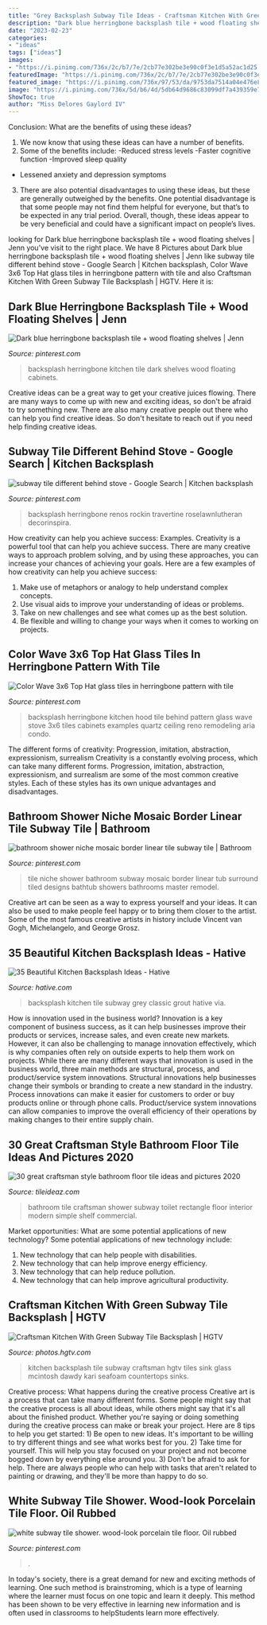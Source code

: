 ```yaml
---
title: "Grey Backsplash Subway Tile Ideas - Craftsman Kitchen With Green Subway Tile Backsplash"
description: "Dark blue herringbone backsplash tile + wood floating shelves"
date: "2023-02-23"
categories:
- "ideas"
tags: ["ideas"]
images:
- "https://i.pinimg.com/736x/2c/b7/7e/2cb77e302be3e90c0f3e1d5a52ac1d25.jpg"
featuredImage: "https://i.pinimg.com/736x/2c/b7/7e/2cb77e302be3e90c0f3e1d5a52ac1d25.jpg"
featured_image: "https://i.pinimg.com/736x/97/53/da/9753da7514a04e476e8a799ace7a6097.jpg"
image: "https://i.pinimg.com/736x/5d/b6/4d/5db64d9686c83099df7a439359e7470a.jpg"
ShowToc: true
author: "Miss Delores Gaylord IV"
---
```



Conclusion: What are the benefits of using these ideas?
1. We now know that using these ideas can have a number of benefits.
2. Some of the benefits include: 
-Reduced stress levels 
-Faster cognitive function 
-Improved sleep quality 
- Lessened anxiety and depression symptoms 
3. There are also potential disadvantages to using these ideas, but these are generally outweighed by the benefits. One potential disadvantage is that some people may not find them helpful for everyone, but that’s to be expected in any trial period. Overall, though, these ideas appear to be very beneficial and could have a significant impact on people’s lives.

	

		
looking for Dark blue herringbone backsplash tile + wood floating shelves | Jenn you've visit to the right place. We have 8 Pictures about Dark blue herringbone backsplash tile + wood floating shelves | Jenn like subway tile different behind stove - Google Search | Kitchen backsplash, Color Wave 3x6 Top Hat glass tiles in herringbone pattern with tile and also Craftsman Kitchen With Green Subway Tile Backsplash | HGTV. Here it is:
		
    
## Dark Blue Herringbone Backsplash Tile + Wood Floating Shelves | Jenn

<img loading=lazy src="https://i.pinimg.com/736x/2c/b7/7e/2cb77e302be3e90c0f3e1d5a52ac1d25.jpg" onerror="this.onerror=null;this.src='https://tse3.mm.bing.net/th?id=OIP.xajSAe6dsKL1EuAoiIK-TAHaLH&amp;pid=15.1';" alt="Dark blue herringbone backsplash tile + wood floating shelves | Jenn">

_Source: pinterest.com_

>backsplash herringbone kitchen tile dark shelves wood floating cabinets. 

	

Creative ideas can be a great way to get your creative juices flowing. There are many ways to come up with new and exciting ideas, so don't be afraid to try something new. There are also many creative people out there who can help you find creative ideas. So don't hesitate to reach out if you need help finding creative ideas.

    
## Subway Tile Different Behind Stove - Google Search | Kitchen Backsplash

<img loading=lazy src="https://i.pinimg.com/736x/97/53/da/9753da7514a04e476e8a799ace7a6097.jpg" onerror="this.onerror=null;this.src='https://tse3.mm.bing.net/th?id=OIP.lBcei3Yg8dY8QN2Oa3v_HAHaJ3&amp;pid=15.1';" alt="subway tile different behind stove - Google Search | Kitchen backsplash">

_Source: pinterest.com_

>backsplash herringbone renos rockin travertine roselawnlutheran decorinspira. 

	

How creativity can help you achieve success: Examples.
Creativity is a powerful tool that can help you achieve success. There are many creative ways to approach problem solving, and by using these approaches, you can increase your chances of achieving your goals. Here are a few examples of how creativity can help you achieve success: 
1. Make use of metaphors or analogy to help understand complex concepts.
2. Use visual aids to improve your understanding of ideas or problems.
3. Take on new challenges and see what comes up as the best solution.
4. Be flexible and willing to change your ways when it comes to working on projects.

    
## Color Wave 3x6 Top Hat Glass Tiles In Herringbone Pattern With Tile

<img loading=lazy src="https://i.pinimg.com/736x/5d/b6/4d/5db64d9686c83099df7a439359e7470a.jpg" onerror="this.onerror=null;this.src='https://tse1.mm.bing.net/th?id=OIP.fjQy7ceU3xNDt72qD-1V3AHaJ3&amp;pid=15.1';" alt="Color Wave 3x6 Top Hat glass tiles in herringbone pattern with tile">

_Source: pinterest.com_

>backsplash herringbone kitchen hood tile behind pattern glass wave stove 3x6 tiles cabinets examples quartz ceiling reno remodeling aria condo. 

	

The different forms of creativity: Progression, imitation, abstraction, expressionism, surrealism
Creativity is a constantly evolving process, which can take many different forms. Progression, imitation, abstraction, expressionism, and surrealism are some of the most common creative styles. Each of these styles has its own unique advantages and disadvantages.

    
## Bathroom Shower Niche Mosaic Border Linear Tile Subway Tile | Bathroom

<img loading=lazy src="https://i.pinimg.com/564x/7a/ab/e8/7aabe81b66d33e9dddce4fb59e078c65--shower-niche-bathroom-showers.jpg" onerror="this.onerror=null;this.src='https://tse4.mm.bing.net/th?id=OIP.UpKow4Mt6lFfQdd8dGkfdQHaNK&amp;pid=15.1';" alt="bathroom shower niche mosaic border linear tile subway tile | Bathroom">

_Source: pinterest.com_

>tile niche shower bathroom subway mosaic border linear tub surround tiled designs bathtub showers bathrooms master remodel. 

	

Creative art can be seen as a way to express yourself and your ideas. It can also be used to make people feel happy or to bring them closer to the artist. Some of the most famous creative artists in history include Vincent van Gogh, Michelangelo, and George Grosz.

    
## 35 Beautiful Kitchen Backsplash Ideas - Hative

<img loading=lazy src="https://hative.com/wp-content/uploads/2016/05/kitchen-backsplash-ideas/5-kitchen-backsplash-ideas.jpg" onerror="this.onerror=null;this.src='https://tse2.mm.bing.net/th?id=OIP.jt4xHAL0axImCETRIXPSAQHaJ4&amp;pid=15.1';" alt="35 Beautiful Kitchen Backsplash Ideas - Hative">

_Source: hative.com_

>backsplash kitchen tile subway grey classic grout hative via. 

	

How is innovation used in the business world?
Innovation is a key component of business success, as it can help businesses improve their products or services, increase sales, and even create new markets. However, it can also be challenging to manage innovation effectively, which is why companies often rely on outside experts to help them work on projects. 
While there are many different ways that innovation is used in the business world, three main methods are structural, process, and product/service system innovations. Structural innovations help businesses change their symbols or branding to create a new standard in the industry. Process innovations can make it easier for customers to order or buy products online or through phone calls. Product/service system innovations can allow companies to improve the overall efficiency of their operations by making changes to their entire supply chain.

    
## 30 Great Craftsman Style Bathroom Floor Tile Ideas And Pictures 2020

<img loading=lazy src="https://www.tileideaz.com/wp-content/uploads/2015/11/decorations-amazing-rectangle-shaped-white-subway-tile-bathroom-with-large-shower-room-design-that-have-corner-space-simple-wall-shelf-and-modern-white-toilet-furniture-ideas-magnificent-white-subway.jpg" onerror="this.onerror=null;this.src='https://tse2.mm.bing.net/th?id=OIP.rTQVezD0CBuKoqoKK9VUrwHaLH&amp;pid=15.1';" alt="30 great craftsman style bathroom floor tile ideas and pictures 2020">

_Source: tileideaz.com_

>bathroom tile craftsman shower subway toilet rectangle floor interior modern simple shelf commercial. 

	

Market opportunities: What are some potential applications of new technology?
Some potential applications of new technology include: 
1. New technology that can help people with disabilities. 
2. New technology that can help improve energy efficiency. 
3. New technology that can help reduce pollution. 
4. New technology that can help improve agricultural productivity.

    
## Craftsman Kitchen With Green Subway Tile Backsplash | HGTV

<img loading=lazy src="https://hgtvhome.sndimg.com/content/dam/images/hgtv/fullset/2014/10/1/0/DP_Kari-McIntosh-Dawdy-green-Arts-and-Crafts-kitchen-sink-detail_v.jpg.rend.hgtvcom.966.1449.suffix/1412194153270.jpeg" onerror="this.onerror=null;this.src='https://tse4.mm.bing.net/th?id=OIP.qyIPwTtMOWWQjnbIeSNAVQHaLH&amp;pid=15.1';" alt="Craftsman Kitchen With Green Subway Tile Backsplash | HGTV">

_Source: photos.hgtv.com_

>kitchen backsplash tile subway craftsman hgtv tiles sink glass mcintosh dawdy kari seafoam countertops sinks. 

	

Creative process: What happens during the creative process
Creative art is a process that can take many different forms. Some people might say that the creative process is all about ideas, while others might say that it's all about the finished product. Whether you're saying or doing something during the creative process can make or break your project. Here are 8 tips to help you get started: 1) Be open to new ideas. It's important to be willing to try different things and see what works best for you. 2) Take time for yourself. This will help you stay focused on your project and not become bogged down by everything else around you. 3) Don't be afraid to ask for help. There are always people who can help with tasks that aren't related to painting or drawing, and they'll be more than happy to do so.

    
## White Subway Tile Shower. Wood-look Porcelain Tile Floor. Oil Rubbed

<img loading=lazy src="https://i.pinimg.com/736x/42/32/3e/42323e4a0e4a5de9a2aae9eefb281d69.jpg" onerror="this.onerror=null;this.src='https://tse2.mm.bing.net/th?id=OIP.dXSiHVQGDnjqiwA5Xtct4AHaJ3&amp;pid=15.1';" alt="white subway tile shower. wood-look porcelain tile floor. Oil rubbed">

_Source: pinterest.com_

>. 

	

In today's society, there is a great demand for new and exciting methods of learning. One such method is brainstroming, which is a type of learning where the learner must focus on one topic and learn it deeply. This method has been shown to be very effective in learning new information and is often used in classrooms to helpStudents learn more effectively.

